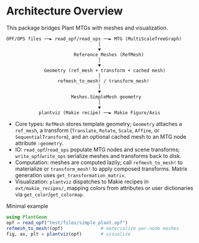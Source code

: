 # Architecture Overview

This package bridges Plant MTGs with meshes and visualization.

```text
OPF/OPS files ──► read_opf/read_ops ──► MTG (MultiScaleTreeGraph)
                                  │
                                  ▼
                         Reference Meshes (RefMesh)
                                  │
                                  ▼
              Geometry (ref_mesh + transform + cached mesh)
                                  │
                   refmesh_to_mesh! / transform_mesh!
                                  │
                                  ▼
                        Meshes.SimpleMesh geometry
                                  │
                                  ▼
            plantviz (Makie recipe) ──► Makie Figure/Axis
```

- Core types: `RefMesh` stores template geometry; `Geometry` attaches a `ref_mesh`, a transform (`Translate`, `Rotate`, `Scale`, `Affine`, or `SequentialTransform`), and an optional cached mesh to an MTG node attribute `:geometry`.
- IO: `read_opf`/`read_ops` populate MTG nodes and scene transforms; `write_opf`/`write_ops` serialize meshes and transforms back to disk.
- Computation: meshes are computed lazily; call `refmesh_to_mesh!` to materialize or `transform_mesh!` to apply composed transforms. Matrix generation uses `get_transformation_matrix`.
- Visualization: `plantviz` dispatches to Makie recipes in `ext/makie_recipes/`, mapping colors from attributes or user dictionaries via `get_color`/`get_colormap`.

Minimal example

```julia
using PlantGeom
opf = read_opf("test/files/simple_plant.opf")
refmesh_to_mesh!(opf)              # materialize per-node meshes
fig, ax, plt = plantviz(opf)       # visualize
```
